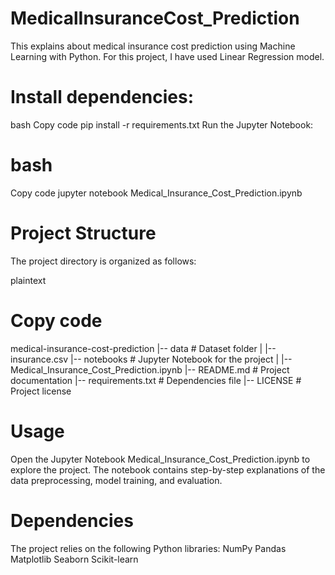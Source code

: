 # MedicalInsuranceCost_Prediction
This explains about medical insurance cost prediction using Machine Learning with Python. For this project, I have used Linear Regression model.
# Install dependencies:

bash
Copy code
pip install -r requirements.txt
Run the Jupyter Notebook:

# bash
Copy code
jupyter notebook Medical_Insurance_Cost_Prediction.ipynb

# Project Structure
The project directory is organized as follows:

plaintext
# Copy code

medical-insurance-cost-prediction
|-- data          # Dataset folder
|   |-- insurance.csv
|-- notebooks     # Jupyter Notebook for the project
|   |-- Medical_Insurance_Cost_Prediction.ipynb
|-- README.md     # Project documentation
|-- requirements.txt   # Dependencies file
|-- LICENSE       # Project license

# Usage
Open the Jupyter Notebook Medical_Insurance_Cost_Prediction.ipynb to explore the project. The notebook contains step-by-step explanations of the data preprocessing, model training, and evaluation.

# Dependencies
The project relies on the following Python libraries:
NumPy
Pandas
Matplotlib
Seaborn
Scikit-learn
